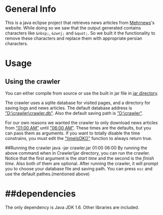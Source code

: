 General Info
============
This is a java eclipse project that retrieves news articles from [Mehrnews](http://www.mehrnews.ir/)'s website.
While doing so we saw that the output generated contains characters like `&nbsp;`, `&zwnj;` and `&quot;`. So we built it the functionality to remove these characters and replace them with appropriate persian characters.

Usage
======

Using the crawler
-----------------
You can either compile from source or use the built in jar file in [jar directory](https://github.com/yassersouri/Crawler/tree/master/jar).

The crawler uses a sqlite database for visited pages, and a directory for saving logs and news articles.
The default database address is ["D:\crawler\crawler.db"](https://github.com/yassersouri/Crawler/blob/master/src/Main.java#L11). Also the default saving path is ["D:\crawler"](https://github.com/yassersouri/Crawler/blob/master/src/Main.java#L12).

For our own reasons we wanted the crawler to only download news articles from ["01:00 AM"](https://github.com/yassersouri/Crawler/blob/master/src/Main.java#L15) until ["06:00 AM"](https://github.com/yassersouri/Crawler/blob/master/src/Main.java#L16). These times are the defaults, but you can pass them as arguments. If you want to totally disable the time constrains, you must edit the ["timeIsOK()"](https://github.com/yassersouri/Crawler/blob/master/src/Main.java#L220) function to always return true.

##Running the crawler
	java -jar crawler.jar 01:00 06:00
By running the above command when in Crawler\jar directory, you can run the crawler. Notice that the first argument is the _start time_ and the second is the _finish time_. Also both of them are optional. After running the crawler, it will prompt you to choose your database file and saving path. You can press `esc` and use the default pathes.(mentioned above)

##dependencies
==============
The only dependency is Java JDK 1.6. Other libraries are included.